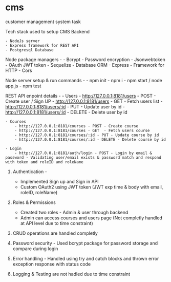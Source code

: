 # cms
customer management system task

Tech stack used to setup CMS Backend

    - NodeJs server
    - Express framework for REST API
    - Postgresql Database

Node package managers - 
    - Bcrypt - Password encryption
    - Jsonwebtoken - OAuth JWT token
    - Sequelize - Database ORM
    - Express - Framework for HTTP
    - Cors

Node server setup & run commands -
    - npm init
    - npm i
    - npm start / node app.js
    - npm test

REST API enpoint details - 
    - Users 
        - http://127.0.0.1:8181/users - POST - Create user / Sign UP
        - http://127.0.0.1:8181/users - GET  - Fetch users list
        - http://127.0.0.1:8181/users/:id - PUT - Update user by id
        - http://127.0.0.1:8181/users/:id - DELETE - Delete user by id

    - Courses 
        - http://127.0.0.1:8181/courses - POST - Create course 
        - http://127.0.0.1:8181/courses - GET  - Fetch users course
        - http://127.0.0.1:8181/courses/:id - PUT - Update course by id
        - http://127.0.0.1:8181/courses/:id - DELETE - Delete course by id

    - Login
        - http://127.0.0.1:8181/auth/login - POST - Login by email & password - Validating user/email exists & password match and respond with token and roleID and roleName

1. Authentication - 
    - Implemented Sign up and Sign in API 
    - Custom OAuth2 using JWT token (JWT exp time & body with email, roleID, roleName)

2. Roles & Permissions
    - Created two roles - Admin & user through backend
    - Admin can access courses and users page (Not completly handled at API level due to time constraint)

3. CRUD operations are handled completly

4. Password security - Used bcrypt package for password storage and compare during login

5. Error handling - Handled using try and catch blocks and thrown error exception response with status code

6. Logging & Testing are not hadled due to time constraint







